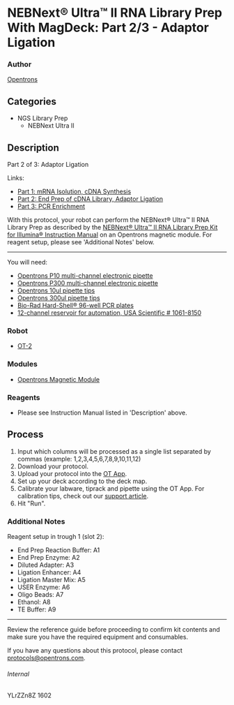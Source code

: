 # NEBNext® Ultra™ II RNA Library Prep With MagDeck: Part 2/3 - Adaptor Ligation

### Author
[Opentrons](http://www.opentrons.com/)

## Categories
* NGS Library Prep
    * NEBNext Ultra II

## Description
Part 2 of 3: Adaptor Ligation

Links:
* [Part 1: mRNA Isolution, cDNA Synthesis](./1602-part1)
* [Part 2: End Prep of cDNA Library, Adaptor Ligation](./1602-part2)
* [Part 3: PCR Enrichment](./1602-part3)

With this protocol, your robot can perform the NEBNext® Ultra™ II RNA Library Prep as described by the [NEBNext® Ultra™ II RNA Library Prep Kit for Illumina® Instruction Manual](https://www.neb.com/-/media/catalog/datacards-or-manuals/manuale7770.pdf) on an Opentrons magnetic module. For reagent setup, please see 'Additional Notes' below.

---

You will need:
* [Opentrons P10 multi-channel electronic pipette](https://shop.opentrons.com/collections/ot-2-pipettes/products/8-channel-electronic-pipette)
* [Opentrons P300 multi-channel electronic pipette](https://shop.opentrons.com/collections/ot-2-pipettes/products/8-channel-electronic-pipette?variant=5984202489885)
* [Opentrons 10ul pipette tips](https://shop.opentrons.com/collections/opentrons-tips/products/opentrons-10ul-tips)
* [Opentrons 300ul pipette tips](https://shop.opentrons.com/collections/opentrons-tips/products/opentrons-300ul-tips)
* [Bio-Rad Hard-Shell® 96-well PCR plates](http://www.bio-rad.com/en-us/sku/hss9601-hard-shell-96-well-pcr-plates-high-profile-semi-skirted-clear-clear?ID=HSS9601)
* [12-channel reservoir for automation, USA Scientific # 1061-8150](https://www.usascientific.com/12-channel-automation-reservoir.aspx)

### Robot
* [OT-2](https://opentrons.com/ot-2)

### Modules
* [Opentrons Magnetic Module](https://shop.opentrons.com/collections/hardware-modules/products/magdeck)

### Reagents
* Please see Instruction Manual listed in 'Description' above.

## Process
1. Input which columns will be processed as a single list separated by commas (example: 1,2,3,4,5,6,7,8,9,10,11,12)
2. Download your protocol.
3. Upload your protocol into the [OT App](https://opentrons.com/ot-app).
4. Set up your deck according to the deck map.
5. Calibrate your labware, tiprack and pipette using the OT App. For calibration tips, check out our [support article](https://support.opentrons.com/ot-2/getting-started-software-setup/deck-calibration).
6. Hit "Run".

### Additional Notes
Reagent setup in trough 1 (slot 2):
* End Prep Reaction Buffer: A1
* End Prep Enzyme: A2
* Diluted Adapter: A3
* Ligation Enhancer: A4
* Ligation Master Mix: A5
* USER Enzyme: A6
* Oligo Beads: A7
* Ethanol: A8
* TE Buffer: A9

---

Review the reference guide before proceeding to confirm kit contents and make sure you have the required equipment and consumables.

If you have any questions about this protocol, please contact protocols@opentrons.com.

###### Internal
YLrZZn8Z
1602

